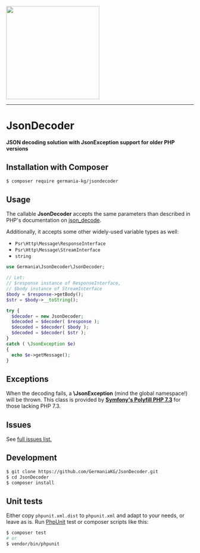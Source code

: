 <img src="https://static.germania-kg.com/logos/ga-logo-2016-web.svgz" width="250px">

------


# JsonDecoder

**JSON decoding solution with JsonException support for older PHP versions**



## Installation with Composer

```bash
$ composer require germania-kg/jsondecoder
```



## Usage

The callable **JsonDecoder** accepts the same parameters than described in PHP's documentation on [json_decode](https://www.php.net/manual/en/function.json-decode.php).

Additionally, it accepts some other widely-used variable types as well:

- `Psr\Http\Message\ResponseInterface`
- `Psr\Http\Message\StreamInterface`
- `string`

```php
use Germania\JsonDecoder\JsonDecoder;

// Let:
// $response instance of ResponseInterface,
// $body instance of StreamInterface
$body = $response->getBody();
$str = $body->__toString();

try {
  $decoder = new JsonDecoder;
  $decoded = $decoder( $response );  
  $decoded = $decoder( $body );  
  $decoded = $decoder( $str );    
}
catch ( \JsonException $e)
{
  echo $e->getMessage();
}

```



## Exceptions

When the decoding fails, a **\JsonException** (mind the global namespace!) will be thrown. This class is provided by **[Symfony's Polyfill PHP 7.3](https://github.com/symfony/polyfill-php73)** for those lacking PHP 7.3.





## Issues

See [full issues list.][i0]

[i0]: https://github.com/GermaniaKG/JsonDecoder/issues



## Development

```bash
$ git clone https://github.com/GermaniaKG/JsonDecoder.git
$ cd JsonDecoder
$ composer install
```



## Unit tests

Either copy `phpunit.xml.dist` to `phpunit.xml` and adapt to your needs, or leave as is. Run [PhpUnit](https://phpunit.de/) test or composer scripts like this:

```bash
$ composer test
# or
$ vendor/bin/phpunit
```